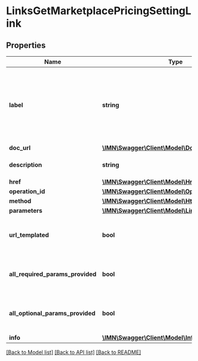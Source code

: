 # LinksGetMarketplacePricingSettingLink

## Properties
Name | Type | Description | Notes
------------ | ------------- | ------------- | -------------
**label** | **string** | The label corresponding to the link. This label is automatically translated based on the Accept-Language http header. | [optional] 
**doc_url** | [**\IMN\Swagger\Client\Model\DocUrl**](DocUrl.md) |  | [optional] 
**description** | **string** | The description of the link | [optional] 
**href** | [**\IMN\Swagger\Client\Model\Href**](Href.md) |  | 
**operation_id** | [**\IMN\Swagger\Client\Model\OperationId**](OperationId.md) |  | [optional] 
**method** | [**\IMN\Swagger\Client\Model\HttpMethod**](HttpMethod.md) |  | [optional] 
**parameters** | [**\IMN\Swagger\Client\Model\LinkParameter3Types**](LinkParameter3Types.md) |  | [optional] 
**url_templated** | **bool** | indicates whether the href is templated or not | [optional] 
**all_required_params_provided** | **bool** | indicates whether all required params have been provided | [optional] 
**all_optional_params_provided** | **bool** | indicates whether all optionals params have been provided | [optional] 
**info** | [**\IMN\Swagger\Client\Model\InfoSummaries**](InfoSummaries.md) |  | [optional] 

[[Back to Model list]](../README.md#documentation-for-models) [[Back to API list]](../README.md#documentation-for-api-endpoints) [[Back to README]](../README.md)


